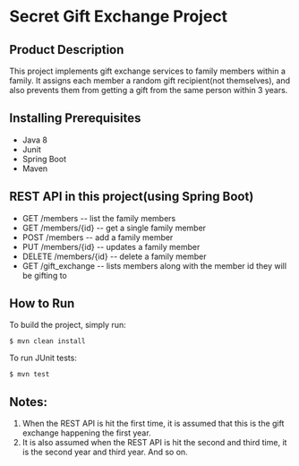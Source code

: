 # Secret Gift Exchange Project

## Product Description
This project implements gift exchange services to family members within a family. It assigns each member a random gift recipient(not themselves), and also prevents them from getting a gift from the same person within 3 years.


## Installing Prerequisites 
* Java 8
* Junit
* Spring Boot
* Maven

## REST API in this project(using Spring Boot)
* GET /members -- list the family members
* GET /members/{id} -- get a single family member
* POST /members -- add a family member
* PUT /members/{id} -- updates a family member
* DELETE /members/{id} -- delete a family member
* GET /gift_exchange -- lists members along with the member id they will be gifting to

## How to Run
To build the project, simply run:

```
$ mvn clean install
```

To run JUnit tests:

```
$ mvn test
```

## Notes:

1. When the REST API is hit the first time, it is assumed that this is the gift exchange happening the first year.
2. It is also assumed when the REST API is hit the second and third time, it is the second year and third year. And so on.



